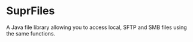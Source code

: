# SuprFiles
A Java file library allowing you to access local, SFTP and SMB files using the same functions.
